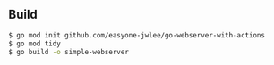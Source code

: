 ## Build

```bash
$ go mod init github.com/easyone-jwlee/go-webserver-with-actions   
$ go mod tidy
$ go build -o simple-webserver
```